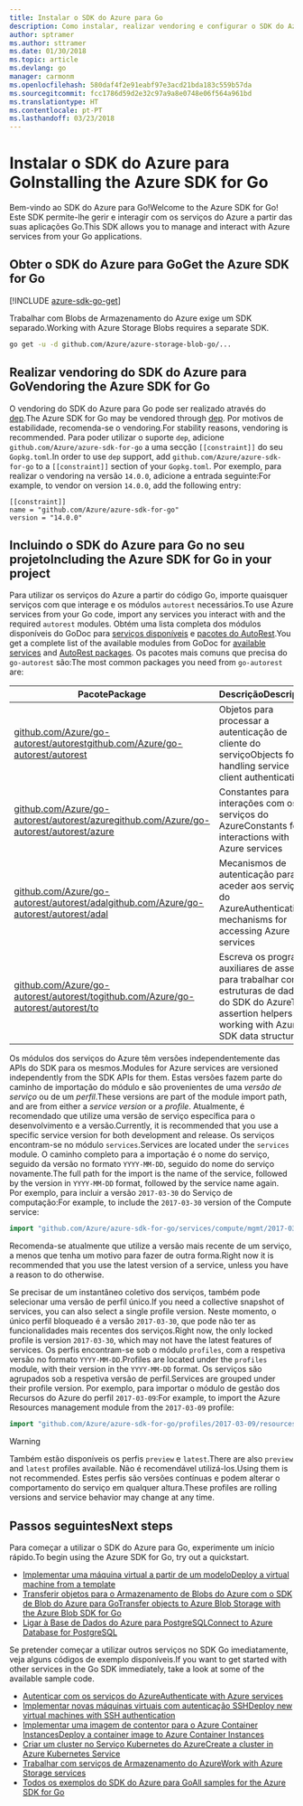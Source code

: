 ```yaml
---
title: Instalar o SDK do Azure para Go
description: Como instalar, realizar vendoring e configurar o SDK do Azure para Go.
author: sptramer
ms.author: sttramer
ms.date: 01/30/2018
ms.topic: article
ms.devlang: go
manager: carmonm
ms.openlocfilehash: 580daf4f2e91eabf97e3acd21bda183c559b57da
ms.sourcegitcommit: fcc1786d59d2e32c97a9a8e0748e06f564a961bd
ms.translationtype: HT
ms.contentlocale: pt-PT
ms.lasthandoff: 03/23/2018
---
```

# <a name="installing-the-azure-sdk-for-go"></a><span data-ttu-id="998c3-103">Instalar o SDK do Azure para Go</span><span class="sxs-lookup"><span data-stu-id="998c3-103">Installing the Azure SDK for Go</span></span>

<span data-ttu-id="998c3-104">Bem-vindo ao SDK do Azure para Go!</span><span class="sxs-lookup"><span data-stu-id="998c3-104">Welcome to the Azure SDK for Go!</span></span> <span data-ttu-id="998c3-105">Este SDK permite-lhe gerir e interagir com os serviços do Azure a partir das suas aplicações Go.</span><span class="sxs-lookup"><span data-stu-id="998c3-105">This SDK allows you to manage and interact with Azure services from your Go applications.</span></span>

## <a name="get-the-azure-sdk-for-go"></a><span data-ttu-id="998c3-106">Obter o SDK do Azure para Go</span><span class="sxs-lookup"><span data-stu-id="998c3-106">Get the Azure SDK for Go</span></span>

[!INCLUDE [azure-sdk-go-get](includes/azure-sdk-go-get.md)]

<span data-ttu-id="998c3-107">Trabalhar com Blobs de Armazenamento do Azure exige um SDK separado.</span><span class="sxs-lookup"><span data-stu-id="998c3-107">Working with Azure Storage Blobs requires a separate SDK.</span></span>

```bash
go get -u -d github.com/Azure/azure-storage-blob-go/...
```

## <a name="vendoring-the-azure-sdk-for-go"></a><span data-ttu-id="998c3-108">Realizar vendoring do SDK do Azure para Go</span><span class="sxs-lookup"><span data-stu-id="998c3-108">Vendoring the Azure SDK for Go</span></span>

<span data-ttu-id="998c3-109">O vendoring do SDK do Azure para Go pode ser realizado através do [dep](https://github.com/golang/dep).</span><span class="sxs-lookup"><span data-stu-id="998c3-109">The Azure SDK for Go may be vendored through [dep](https://github.com/golang/dep).</span></span> <span data-ttu-id="998c3-110">Por motivos de estabilidade, recomenda-se o vendoring.</span><span class="sxs-lookup"><span data-stu-id="998c3-110">For stability reasons, vendoring is recommended.</span></span> <span data-ttu-id="998c3-111">Para poder utilizar o suporte `dep`, adicione `github.com/Azure/azure-sdk-for-go` a uma secção `[[constraint]]` do seu `Gopkg.toml`.</span><span class="sxs-lookup"><span data-stu-id="998c3-111">In order to use `dep` support, add `github.com/Azure/azure-sdk-for-go` to a `[[constraint]]` section of your `Gopkg.toml`.</span></span> <span data-ttu-id="998c3-112">Por exemplo, para realizar o vendoring na versão `14.0.0`, adicione a entrada seguinte:</span><span class="sxs-lookup"><span data-stu-id="998c3-112">For example, to vendor on version `14.0.0`, add the following entry:</span></span>

```
[[constraint]]
name = "github.com/Azure/azure-sdk-for-go"
version = "14.0.0"
```

## <a name="including-the-azure-sdk-for-go-in-your-project"></a><span data-ttu-id="998c3-113">Incluindo o SDK do Azure para Go no seu projeto</span><span class="sxs-lookup"><span data-stu-id="998c3-113">Including the Azure SDK for Go in your project</span></span>

<span data-ttu-id="998c3-114">Para utilizar os serviços do Azure a partir do código Go, importe quaisquer serviços com que interage e os módulos `autorest` necessários.</span><span class="sxs-lookup"><span data-stu-id="998c3-114">To use Azure services from your Go code, import any services you interact with and the required `autorest` modules.</span></span>
<span data-ttu-id="998c3-115">Obtém uma lista completa dos módulos disponíveis do GoDoc para [serviços disponíveis](https://godoc.org/github.com/Azure/azure-sdk-for-go) e [pacotes do AutoRest](https://godoc.org/github.com/Azure/go-autorest).</span><span class="sxs-lookup"><span data-stu-id="998c3-115">You get a complete list of the available modules from GoDoc for [available services](https://godoc.org/github.com/Azure/azure-sdk-for-go) and [AutoRest packages](https://godoc.org/github.com/Azure/go-autorest).</span></span> <span data-ttu-id="998c3-116">Os pacotes mais comuns que precisa do `go-autorest` são:</span><span class="sxs-lookup"><span data-stu-id="998c3-116">The most common packages you need from `go-autorest` are:</span></span>

| <span data-ttu-id="998c3-117">Pacote</span><span class="sxs-lookup"><span data-stu-id="998c3-117">Package</span></span> | <span data-ttu-id="998c3-118">Descrição</span><span class="sxs-lookup"><span data-stu-id="998c3-118">Description</span></span> |
|---------|-------------|
| <span data-ttu-id="998c3-119">[github.com/Azure/go-autorest/autorest][autorest]</span><span class="sxs-lookup"><span data-stu-id="998c3-119">[github.com/Azure/go-autorest/autorest][autorest]</span></span> | <span data-ttu-id="998c3-120">Objetos para processar a autenticação de cliente do serviço</span><span class="sxs-lookup"><span data-stu-id="998c3-120">Objects for handling service client authentication</span></span> |
| <span data-ttu-id="998c3-121">[github.com/Azure/go-autorest/autorest/azure][autorest/azure]</span><span class="sxs-lookup"><span data-stu-id="998c3-121">[github.com/Azure/go-autorest/autorest/azure][autorest/azure]</span></span> | <span data-ttu-id="998c3-122">Constantes para interações com os serviços do Azure</span><span class="sxs-lookup"><span data-stu-id="998c3-122">Constants for interactions with Azure services</span></span> |
| <span data-ttu-id="998c3-123">[github.com/Azure/go-autorest/autorest/adal][autorest/adal]</span><span class="sxs-lookup"><span data-stu-id="998c3-123">[github.com/Azure/go-autorest/autorest/adal][autorest/adal]</span></span> | <span data-ttu-id="998c3-124">Mecanismos de autenticação para aceder aos serviços do Azure</span><span class="sxs-lookup"><span data-stu-id="998c3-124">Authentication mechanisms for accessing Azure services</span></span> |
| <span data-ttu-id="998c3-125">[github.com/Azure/go-autorest/autorest/to][autorest/to]</span><span class="sxs-lookup"><span data-stu-id="998c3-125">[github.com/Azure/go-autorest/autorest/to][autorest/to]</span></span> | <span data-ttu-id="998c3-126">Escreva os programas auxiliares de asserção para trabalhar com estruturas de dados do SDK do Azure</span><span class="sxs-lookup"><span data-stu-id="998c3-126">Type assertion helpers for working with Azure SDK data structures</span></span> |

[autorest]: https://godoc.org/github.com/Azure/go-autorest/autorest
[autorest/azure]: https://godoc.org/github.com/Azure/go-autorest/autorest/azure
[autorest/adal]: https://godoc.org/github.com/Azure/go-autorest/autorest/adal
[autorest/to]: https://godoc.org/github.com/Azure/go-autorest/autorest/to

<span data-ttu-id="998c3-127">Os módulos dos serviços do Azure têm versões independentemente das APIs do SDK para os mesmos.</span><span class="sxs-lookup"><span data-stu-id="998c3-127">Modules for Azure services are versioned independently from the SDK APIs for them.</span></span> <span data-ttu-id="998c3-128">Estas versões fazem parte do caminho de importação do módulo e são provenientes de uma _versão de serviço_ ou de um _perfil_.</span><span class="sxs-lookup"><span data-stu-id="998c3-128">These versions are part of the module import path, and are from either a _service version_ or a _profile_.</span></span> <span data-ttu-id="998c3-129">Atualmente, é recomendado que utilize uma versão de serviço específica para o desenvolvimento e a versão.</span><span class="sxs-lookup"><span data-stu-id="998c3-129">Currently, it is recommended that you use a specific service version for both development and release.</span></span> <span data-ttu-id="998c3-130">Os serviços encontram-se no módulo `services`.</span><span class="sxs-lookup"><span data-stu-id="998c3-130">Services are located under the `services` module.</span></span> <span data-ttu-id="998c3-131">O caminho completo para a importação é o nome do serviço, seguido da versão no formato `YYYY-MM-DD`, seguido do nome do serviço novamente.</span><span class="sxs-lookup"><span data-stu-id="998c3-131">The full path for the import is the name of the service, followed by the version in `YYYY-MM-DD` format, followed by the service name again.</span></span> <span data-ttu-id="998c3-132">Por exemplo, para incluir a versão `2017-03-30` do Serviço de computação:</span><span class="sxs-lookup"><span data-stu-id="998c3-132">For example, to include the `2017-03-30` version of the Compute service:</span></span>

```go
import "github.com/Azure/azure-sdk-for-go/services/compute/mgmt/2017-03-30/compute"
```

<span data-ttu-id="998c3-133">Recomenda-se atualmente que utilize a versão mais recente de um serviço, a menos que tenha um motivo para fazer de outra forma.</span><span class="sxs-lookup"><span data-stu-id="998c3-133">Right now it is recommended that you use the latest version of a service, unless you have a reason to do otherwise.</span></span>

<span data-ttu-id="998c3-134">Se precisar de um instantâneo coletivo dos serviços, também pode selecionar uma versão de perfil único.</span><span class="sxs-lookup"><span data-stu-id="998c3-134">If you need a collective snapshot of services, you can also select a single profile version.</span></span> <span data-ttu-id="998c3-135">Neste momento, o único perfil bloqueado é a versão `2017-03-30`, que pode não ter as funcionalidades mais recentes dos serviços.</span><span class="sxs-lookup"><span data-stu-id="998c3-135">Right now, the only locked profile is version `2017-03-30`, which may not have the latest features of services.</span></span> <span data-ttu-id="998c3-136">Os perfis encontram-se sob o módulo `profiles`, com a respetiva versão no formato `YYYY-MM-DD`.</span><span class="sxs-lookup"><span data-stu-id="998c3-136">Profiles are located under the `profiles` module, with their version in the `YYYY-MM-DD` format.</span></span> <span data-ttu-id="998c3-137">Os serviços são agrupados sob a respetiva versão de perfil.</span><span class="sxs-lookup"><span data-stu-id="998c3-137">Services are grouped under their profile version.</span></span> <span data-ttu-id="998c3-138">Por exemplo, para importar o módulo de gestão dos Recursos do Azure do perfil `2017-03-09`:</span><span class="sxs-lookup"><span data-stu-id="998c3-138">For example, to import the Azure Resources management module from the `2017-03-09` profile:</span></span>

```go
import "github.com/Azure/azure-sdk-for-go/profiles/2017-03-09/resources/mgmt/resources"
```

> [!WARNING]
> <span data-ttu-id="998c3-139">Também estão disponíveis os perfis `preview` e `latest`.</span><span class="sxs-lookup"><span data-stu-id="998c3-139">There are also `preview` and `latest` profiles available.</span></span> <span data-ttu-id="998c3-140">Não é recomendável utilizá-los.</span><span class="sxs-lookup"><span data-stu-id="998c3-140">Using them is not recommended.</span></span> <span data-ttu-id="998c3-141">Estes perfis são versões contínuas e podem alterar o comportamento do serviço em qualquer altura.</span><span class="sxs-lookup"><span data-stu-id="998c3-141">These profiles are rolling versions and service behavior may change at any time.</span></span>

## <a name="next-steps"></a><span data-ttu-id="998c3-142">Passos seguintes</span><span class="sxs-lookup"><span data-stu-id="998c3-142">Next steps</span></span>

<span data-ttu-id="998c3-143">Para começar a utilizar o SDK do Azure para Go, experimente um início rápido.</span><span class="sxs-lookup"><span data-stu-id="998c3-143">To begin using the Azure SDK for Go, try out a quickstart.</span></span>

* [<span data-ttu-id="998c3-144">Implementar uma máquina virtual a partir de um modelo</span><span class="sxs-lookup"><span data-stu-id="998c3-144">Deploy a virtual machine from a template</span></span>](azure-sdk-go-qs-vm.md)
* [<span data-ttu-id="998c3-145">Transferir objetos para o Armazenamento de Blobs do Azure com o SDK de Blob do Azure para Go</span><span class="sxs-lookup"><span data-stu-id="998c3-145">Transfer objects to Azure Blob Storage with the Azure Blob SDK for Go</span></span>](/azure/storage/blobs/storage-quickstart-blobs-go?toc=%2fgo%2fazure%2ftoc.json)
* [<span data-ttu-id="998c3-146">Ligar à Base de Dados do Azure para PostgreSQL</span><span class="sxs-lookup"><span data-stu-id="998c3-146">Connect to Azure Database for PostgreSQL</span></span>](/azure/postgresql/connect-go?toc=%2fgo%2fazure%2ftoc.json)

<span data-ttu-id="998c3-147">Se pretender começar a utilizar outros serviços no SDK Go imediatamente, veja alguns códigos de exemplo disponíveis.</span><span class="sxs-lookup"><span data-stu-id="998c3-147">If you want to get started with other services in the Go SDK immediately, take a look at some of the available sample code.</span></span>

* [<span data-ttu-id="998c3-148">Autenticar com os serviços do Azure</span><span class="sxs-lookup"><span data-stu-id="998c3-148">Authenticate with Azure services</span></span>](https://github.com/Azure-Samples/azure-sdk-for-go-samples/tree/master/iam)
* [<span data-ttu-id="998c3-149">Implementar novas máquinas virtuais com autenticação SSH</span><span class="sxs-lookup"><span data-stu-id="998c3-149">Deploy new virtual machines with SSH authentication</span></span>](https://github.com/Azure-Samples/azure-sdk-for-go-samples/tree/master/compute)
* [<span data-ttu-id="998c3-150">Implementar uma imagem de contentor para o Azure Container Instances</span><span class="sxs-lookup"><span data-stu-id="998c3-150">Deploy a container image to Azure Container Instances</span></span>](https://github.com/Azure-Samples/azure-sdk-for-go-samples/tree/master/containerinstance)
* [<span data-ttu-id="998c3-151">Criar um cluster no Serviço Kubernetes do Azure</span><span class="sxs-lookup"><span data-stu-id="998c3-151">Create a cluster in Azure Kubernetes Service</span></span>](https://github.com/Azure-Samples/azure-sdk-for-go-samples/tree/master/containerservice)
* [<span data-ttu-id="998c3-152">Trabalhar com serviços de Armazenamento do Azure</span><span class="sxs-lookup"><span data-stu-id="998c3-152">Work with Azure Storage services</span></span>](https://github.com/Azure-Samples/azure-sdk-for-go-samples/tree/master/storage)
* [<span data-ttu-id="998c3-153">Todos os exemplos do SDK do Azure para Go</span><span class="sxs-lookup"><span data-stu-id="998c3-153">All samples for the Azure SDK for Go</span></span>](https://github.com/azure-samples/azure-sdk-for-go-samples)
